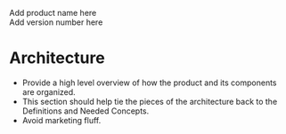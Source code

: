 Add product name here  
Add version number here

# Architecture

- Provide a high level overview of how the product and its components are organized.  
-  This section should help tie the pieces of the architecture back to the Definitions and Needed Concepts.
- Avoid marketing fluff.  

